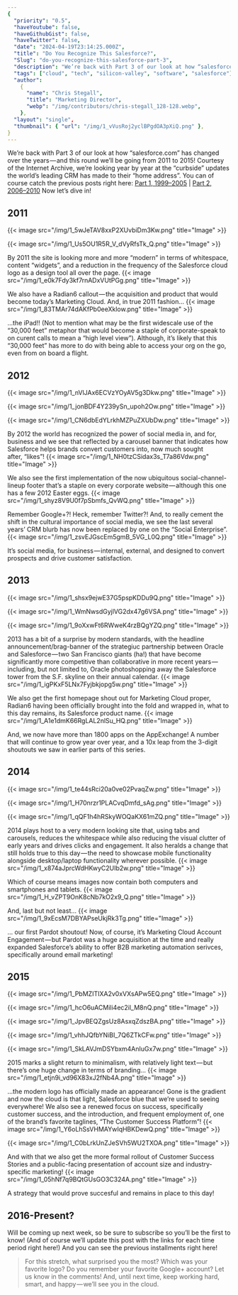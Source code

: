 ```yaml
---
{
  "priority": "0.5",
  "haveYoutube": false,
  "haveGithubGist": false,
  "haveTwitter": false,
  "date": "2024-04-19T23:14:25.000Z",
  "title": "Do You Recognize This Salesforce?",
  "Slug": "do-you-recognize-this-salesforce-part-3",
  "description": "We’re back with Part 3 of our look at how “salesforce.com” has changed over the years — and this round we’ll be going from 2011 to 2015! Courtesy of the Internet Archive, we’re looking year by year at the “curbside” updates the world’s leading CRM has made to their “home address”..",
  "tags": ["cloud", "tech", "silicon-valley", "software", "salesforce"],
  "author":
    {
      "name": "Chris Stegall",
      "title": "Marketing Director",
      "webp": "/img/contributors/chris-stegall_128-128.webp",
    },
  "layout": "single",
  "thumbnail": { "url": "/img/1_vVusRoj2yclBPgdOA3pXiQ.png" },
}
---
```


We’re back with Part 3 of our look at how “salesforce.com” has changed over the years — and this round we’ll be going from 2011 to 2015! Courtesy of the Internet Archive, we’re looking year by year at the “curbside” updates the world’s leading CRM has made to their “home address”.
You can of course catch the previous posts right here:
[Part 1, 1999–2005](https://medium.com/creme-de-la-crm/do-you-recognize-this-salesforce-d86565486686) | [Part 2, 2006–2010](https://medium.com/creme-de-la-crm/do-you-recognize-this-salesforce-8a149fd84b4b)
Now let’s dive in!

## 2011

{{< image src="/img/1_5wJeTAV8xxP2XUvbiDm3Kw.png" title="Image" >}}

{{< image src="/img/1_Us5OU1R5R_V_dVyRfsTk_Q.png" title="Image" >}}

By 2011 the site is looking more and more “modern” in terms of whitespace, content “widgets”, and a reduction in the frequency of the Salesforce cloud logo as a design tool all over the page.
{{< image src="/img/1_e0k7Fdy3kf7rnADxVUtPGg.png" title="Image" >}}

We also have a Radian6 callout — the acquisition and product that would become today’s Marketing Cloud.
And, in true 2011 fashion…
{{< image src="/img/1_83TMAr74dAKfPb0eeXklow.png" title="Image" >}}

…the iPad!! (Not to mention what may be the first widescale use of the “30,000 feet” metaphor that would become a staple of corporate-speak to on curent calls to mean a “high level view”). Although, it’s likely that this “30,000 feet” has more to do with being able to access your org on the go, even from on board a flight.

## 2012

{{< image src="/img/1_nVlJAx6ECVzYOyAV5g3Dkw.png" title="Image" >}}

{{< image src="/img/1_jonBDF4Y239ySn_upoh2Ow.png" title="Image" >}}

{{< image src="/img/1_CN6dbEdYLrkhMZPuZXUbDw.png" title="Image" >}}

By 2012 the world has recognized the power of social media in, and for, business and we see that reflected by a carousel banner that indicates how Salesforce helps brands convert customers into, now much sought after, “likes”!
{{< image src="/img/1_NH0tzCSidax3s_T7a86Vdw.png" title="Image" >}}

We also see the first implementation of the now ubiquitous social-channel-lineup footer that’s a staple on every corporate website — although this one has a few 2012 Easter eggs.
{{< image src="/img/1_shyz8V9U0f7pSbmfs_QvWQ.png" title="Image" >}}

Remember Google+?! Heck, remember Twitter?!
And, to really cement the shift in the cultural importance of social media, we see the last several years’ CRM blurb has now been replaced by one on the “Social Enterprise”.
{{< image src="/img/1_zsvEJGscEm5gmB_5VG_L0Q.png" title="Image" >}}

It’s social media, for business — internal, external, and designed to convert prospects and drive customer satisfaction.

## 2013

{{< image src="/img/1_shsx9ejwE37G5pspKDDu9Q.png" title="Image" >}}

{{< image src="/img/1_WmNwsdGyjlVG2dx47g6VSA.png" title="Image" >}}

{{< image src="/img/1_9oXxwFt6RWweK4rzBQgYZQ.png" title="Image" >}}

2013 has a bit of a surprise by modern standards, with the headline announcement/brag-banner of the strategiuc partnership between Oracle and Salesforce — two San Francisco giants (ha!) that have become significantly more competitive than collaborative in more recent years — including, but not limited to, Oracle photoshopping away the Salesforce tower from the S.F. skyline on their annual calendar.
{{< image src="/img/1_igPKxF5LNx7Fyjbkjopg5w.png" title="Image" >}}

We also get the first homepage shout out for Marketing Cloud proper, Radian6 having been officially brought into the fold and wrapped in, what to this day remains, its Salesforce product name.
{{< image src="/img/1_A1e1dmK66RgLAL2nlSu_HQ.png" title="Image" >}}

And, we now have more than 1800 apps on the AppExchange! A number that will continue to grow year over year, and a 10x leap from the 3-digit shoutouts we saw in earlier parts of this series.

## 2014

{{< image src="/img/1_te44sRci20a0ve02PvaqZw.png" title="Image" >}}

{{< image src="/img/1_H70nrzr1PLACvqDmfd_sAg.png" title="Image" >}}

{{< image src="/img/1_qQF1h4hRSkyWOQaKX61mZQ.png" title="Image" >}}

2014 plays host to a very modern looking site that, using tabs and carousels, reduces the whitespace while also reducing the visual clutter of early years and drives clicks and engagement. It also heralds a change that still holds true to this day — the need to showcase mobile functionality alongside desktop/laptop functionality wherever possible.
{{< image src="/img/1_x874aJprcWdHKwyC2UIb2w.png" title="Image" >}}

Which of course means images now contain both computers and smartphones and tablets.
{{< image src="/img/1_H_vZPT9OnK8cNb7kO2x9_Q.png" title="Image" >}}

And, last but not least…
{{< image src="/img/1_9xEcsM7DBYAPseUkjRk3Tg.png" title="Image" >}}

… our first Pardot shoutout! Now, of course, it’s Marketing Cloud Account Engagement — but Pardot was a huge acquisition at the time and really expanded Salesforce’s ability to offer B2B marketing automation serivces, specifically around email marketing!

## 2015

{{< image src="/img/1_PbMZITIXA2v0xVXsAPw5EQ.png" title="Image" >}}

{{< image src="/img/1_hcO6uACMili4ec2il_M8nQ.png" title="Image" >}}

{{< image src="/img/1_JpvBEQZgsUz8AsxqZdszBA.png" title="Image" >}}

{{< image src="/img/1_vhhJQfbYNiBI_7Q6ZTkCFw.png" title="Image" >}}

{{< image src="/img/1_SkLAVJmDSYbxm4AnIuGx7w.png" title="Image" >}}

2015 marks a slight return to minimalism, with relatively light text — but there’s one huge change in terms of branding…
{{< image src="/img/1_etjn9i_vd96X83xJ2fNb4A.png" title="Image" >}}

…the modern logo has officially made an appearance! Gone is the gradient and now the cloud is that light, Salesforce blue that we’re used to seeing everywhere! We also see a renewed focus on success, specifically customer success, and the introduction, and frequent employment of, one of the brand’s favorite taglines, “The Customer Success Platform”!
{{< image src="/img/1_Y6oLhSsVHMAYwIqHBKDewQ.png" title="Image" >}}

{{< image src="/img/1_C0bLrkUnZJeSVh5WU2TXOA.png" title="Image" >}}

And with that we also get the more formal rollout of Customer Success Stories and a public-facing presentation of account size and industry-specific marketing!
{{< image src="/img/1_05hNf7q9BQtGUsGO3C324A.png" title="Image" >}}

A strategy that would prove succesful and remains in place to this day!

## 2016-Present?

Will be coming up next week, so be sure to subscribe so you’ll be the first to know! (And of course we’ll update this post with the links for each time period right here!)
And you can see the previous installments right here!

> [](https://medium.com/creme-de-la-crm/do-you-recognize-this-salesforce-d86565486686)

> [](https://medium.com/creme-de-la-crm/do-you-recognize-this-salesforce-8a149fd84b4b)
> For this stretch, what surprised you the most? Which was your favorite logo? Do you remember your favorite Google+ account? Let us know in the comments!
> And, until next time, keep working hard, smart, and happy — we’ll see you in the cloud.
